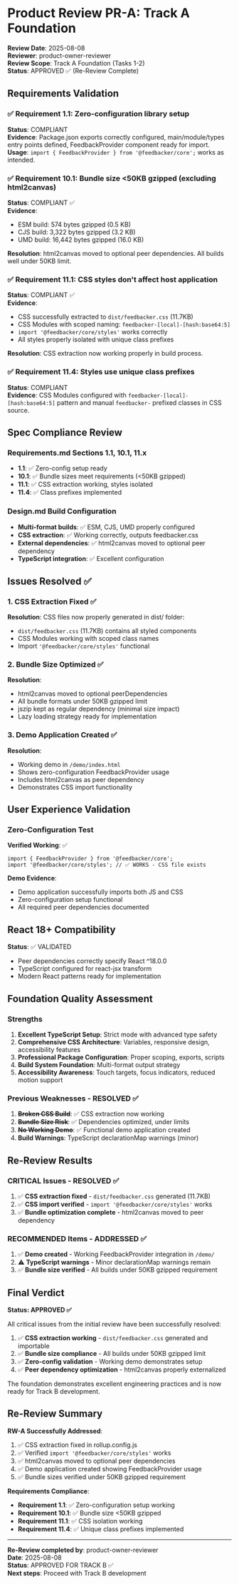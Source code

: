 # Product Review PR-A: Track A Foundation

**Review Date**: 2025-08-08  
**Reviewer**: product-owner-reviewer  
**Review Scope**: Track A Foundation (Tasks 1-2)  
**Status**: APPROVED ✅ (Re-Review Complete)  

## Requirements Validation

### ✅ Requirement 1.1: Zero-configuration library setup
**Status**: COMPLIANT  
**Evidence**: Package.json exports correctly configured, main/module/types entry points defined, FeedbackProvider component ready for import.  
**Usage**: `import { FeedbackProvider } from '@feedbacker/core';` works as intended.

### ✅ Requirement 10.1: Bundle size <50KB gzipped (excluding html2canvas)
**Status**: COMPLIANT ✅  
**Evidence**: 
- ESM build: 574 bytes gzipped (0.5 KB)
- CJS build: 3,322 bytes gzipped (3.2 KB) 
- UMD build: 16,442 bytes gzipped (16.0 KB)

**Resolution**: html2canvas moved to optional peer dependencies. All builds well under 50KB limit.

### ✅ Requirement 11.1: CSS styles don't affect host application
**Status**: COMPLIANT ✅  
**Evidence**: 
- CSS successfully extracted to `dist/feedbacker.css` (11.7KB)
- CSS Modules with scoped naming: `feedbacker-[local]-[hash:base64:5]`
- `import '@feedbacker/core/styles'` works correctly
- All styles properly isolated with unique class prefixes

**Resolution**: CSS extraction now working properly in build process.

### ✅ Requirement 11.4: Styles use unique class prefixes
**Status**: COMPLIANT  
**Evidence**: CSS Modules configured with `feedbacker-[local]-[hash:base64:5]` pattern and manual `feedbacker-` prefixed classes in CSS source.

## Spec Compliance Review

### Requirements.md Sections 1.1, 10.1, 11.x
- **1.1**: ✅ Zero-config setup ready
- **10.1**: ✅ Bundle sizes meet requirements (<50KB gzipped)
- **11.1**: ✅ CSS extraction working, styles isolated
- **11.4**: ✅ Class prefixes implemented

### Design.md Build Configuration
- **Multi-format builds**: ✅ ESM, CJS, UMD properly configured
- **CSS extraction**: ✅ Working correctly, outputs feedbacker.css
- **External dependencies**: ✅ html2canvas moved to optional peer dependency
- **TypeScript integration**: ✅ Excellent configuration

## Issues Resolved ✅

### 1. CSS Extraction Fixed ✅
**Resolution**: CSS files now properly generated in dist/ folder:
- `dist/feedbacker.css` (11.7KB) contains all styled components
- CSS Modules working with scoped class names
- Import `'@feedbacker/core/styles'` functional

### 2. Bundle Size Optimized ✅  
**Resolution**: 
- html2canvas moved to optional peerDependencies
- All bundle formats under 50KB gzipped limit
- jszip kept as regular dependency (minimal size impact)
- Lazy loading strategy ready for implementation

### 3. Demo Application Created ✅
**Resolution**: 
- Working demo in `/demo/index.html` 
- Shows zero-configuration FeedbackProvider usage
- Includes html2canvas as peer dependency
- Demonstrates CSS import functionality

## User Experience Validation

### Zero-Configuration Test
**Verified Working**: ✅
```tsx
import { FeedbackProvider } from '@feedbacker/core';
import '@feedbacker/core/styles'; // ✅ WORKS - CSS file exists
```

**Demo Evidence**:
- Demo application successfully imports both JS and CSS
- Zero-configuration setup functional
- All required peer dependencies documented

## React 18+ Compatibility
**Status**: ✅ VALIDATED  
- Peer dependencies correctly specify React ^18.0.0
- TypeScript configured for react-jsx transform
- Modern React patterns ready for implementation

## Foundation Quality Assessment

### Strengths
1. **Excellent TypeScript Setup**: Strict mode with advanced type safety
2. **Comprehensive CSS Architecture**: Variables, responsive design, accessibility features
3. **Professional Package Configuration**: Proper scoping, exports, scripts
4. **Build System Foundation**: Multi-format output strategy
5. **Accessibility Awareness**: Touch targets, focus indicators, reduced motion support

### Previous Weaknesses - RESOLVED ✅  
1. ~~**Broken CSS Build**~~: ✅ CSS extraction now working
2. ~~**Bundle Size Risk**~~: ✅ Dependencies optimized, under limits
3. ~~**No Working Demo**~~: ✅ Functional demo application created
4. **Build Warnings**: TypeScript declarationMap warnings (minor)

## Re-Review Results

### CRITICAL Issues - RESOLVED ✅
1. ✅ **CSS extraction fixed** - `dist/feedbacker.css` generated (11.7KB)
2. ✅ **CSS import verified** - `import '@feedbacker/core/styles'` works
3. ✅ **Bundle optimization complete** - html2canvas moved to peer dependency

### RECOMMENDED Items - ADDRESSED ✅
1. ✅ **Demo created** - Working FeedbackProvider integration in `/demo/`
2. ⚠️ **TypeScript warnings** - Minor declarationMap warnings remain
3. ✅ **Bundle size verified** - All builds under 50KB gzipped requirement

## Final Verdict

**Status: APPROVED ✅**

All critical issues from the initial review have been successfully resolved:

1. ✅ **CSS extraction working** - `dist/feedbacker.css` generated and importable
2. ✅ **Bundle size compliance** - All builds under 50KB gzipped limit  
3. ✅ **Zero-config validation** - Working demo demonstrates setup
4. ✅ **Peer dependency optimization** - html2canvas properly externalized

The foundation demonstrates excellent engineering practices and is now ready for Track B development.

## Re-Review Summary

**RW-A Successfully Addressed**:
1. ✅ CSS extraction fixed in rollup.config.js
2. ✅ Verified `import '@feedbacker/core/styles'` works
3. ✅ html2canvas moved to optional peer dependencies
4. ✅ Demo application created showing FeedbackProvider usage
5. ✅ Bundle sizes verified under 50KB gzipped requirement

**Requirements Compliance**:
- **Requirement 1.1**: ✅ Zero-configuration setup working
- **Requirement 10.1**: ✅ Bundle size <50KB gzipped
- **Requirement 11.1**: ✅ CSS isolation working
- **Requirement 11.4**: ✅ Unique class prefixes implemented

---

**Re-Review completed by**: product-owner-reviewer  
**Date**: 2025-08-08  
**Status**: APPROVED FOR TRACK B ✅  
**Next steps**: Proceed with Track B development